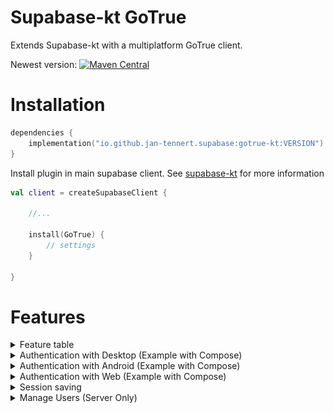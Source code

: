 # Supabase-kt GoTrue

Extends Supabase-kt with a multiplatform GoTrue client.

Newest version: [![Maven Central](https://img.shields.io/maven-central/v/io.github.jan-tennert.supabase/supabase-kt)](https://search.maven.org/search?q=g%3Aio.github.jan-tennert.supabase)

# Installation

```kotlin
dependencies {
    implementation("io.github.jan-tennert.supabase:gotrue-kt:VERSION")
}
```

Install plugin in main supabase client. See [supabase-kt](https://github.com/supabase-community/supabase-kt) for more information
```kotlin
val client = createSupabaseClient {
    
    //...
    
    install(GoTrue) {
        // settings
    }
    
}
```

# Features

<details><summary>Feature table</summary>

|         | Login                                            | Signup                                           | Verifying (Signup, Password Reset, Invite) | Logout | Otp |
|---------|--------------------------------------------------|--------------------------------------------------|--------------------------------------------|--------|-----|
| Desktop | phone, password, oauth2 via callback http server | phone, password, oauth2 via callback http server | only with token                            | ✅      | ❌   |
| Android | phone, password, oauth2 via deeplinks            | phone, password, oauth2 via deeplinks            | token, url via deeplinks                   | ✅      | ✅   |
| IOS     | 🕐                                               | 🕐                                               | 🕐                                         | 🕐     | 🕐  |
| Web     | phone, password, oauth2                          | phone, password, oauth2                          | token, url                                 | ✅      | ✅   |

🕐 = to be implemented \
❌ = will not be implemented \
✅ = implemented

Session saving: ✅

</details>

<details><summary>Authentication with Desktop (Example with Compose)</summary>
<p>

<b> To add OAuth support, add this link to the redirect urls in supabase </b>

![img.png](../.github/images/desktop_supabase.png)

```kotlin
suspend fun main() {
    val client = createSupabaseClient {
        supabaseUrl = System.getenv("SUPABASE_URL")
        supabaseKey = System.getenv("SUPABASE_KEY")

        install(GoTrue)
    }
    application {
        Window(::exitApplication) {
            val session by client.gotrue.currentSession.collectAsState()
            val scope = rememberCoroutineScope()
            if (session != null) {
                Box(contentAlignment = Alignment.Center, modifier = Modifier.fillMaxSize()) {
                    Text("Logged in as ${session?.user?.email}")
                }
            } else {
                Box(contentAlignment = Alignment.Center, modifier = Modifier.fillMaxSize()) {
                    var email by remember { mutableStateOf("") }
                    var password by remember { mutableStateOf("") }
                    Column {
                        TextField(email, { email = it }, placeholder = { Text("Email") })
                        TextField(
                            password,
                            { password = it },
                            placeholder = { Text("Password") },
                            visualTransformation = PasswordVisualTransformation()
                        )
                        Button(onClick = {
                            scope.launch {
                                client.gotrue.signUpWith(Email) {
                                    this.email = email
                                    this.password = password
                                }
                            }
                        }, modifier = Modifier.align(Alignment.CenterHorizontally)) {
                            Text("Login")
                        }
                        Button(
                            {
                                scope.launch {
                                    client.gotrue.loginWith(Discord) {
                                        onFail = {
                                            when (it) {
                                                is OAuthFail.Timeout -> {
                                                    println("Timeout")
                                                }
                                                is OAuthFail.Error -> {
                                                    //log error
                                                }
                                            }
                                        }
                                        timeout = 50.seconds
                                        htmlTitle = "Supabase"
                                        htmlText = "Logged in. You may continue in the app."
                                    }
                                }
                            },
                            modifier = Modifier.align(Alignment.CenterHorizontally)
                        ) {
                            Icon(painterResource("discord_icon.svg"), "", modifier = Modifier.size(25.dp))
                            Text("Log in with Discord")
                        }
                    }
                }

            }
        }
    }

}
```

</p>
</details>

<details><summary>Authentication with Android (Example with Compose)</summary>

<p>
 <b> When you set the deep link scheme and host in the supabase deeplink plugin and in the android manifest you have to remember to set the additional redirect url in the subabase auth settings. E.g. if you have supabase as your scheme and login as your host set this to the additional redirect url: </b>

![img.png](../.github/images/img.png)
</p>

<blockquote>

<details><summary>MainActivity</summary>
<p>
<b> Note: you should probably use a viewmodel for suspending functions from the Supabase-Kt library </b>
</p>

<p>

```kotlin
class MainActivity : AppCompatActivity() {

    val supabaseClient = createSupabaseClient {

        supabaseUrl = "your supabase url"
        supabaseKey = "your supabase key"

        install(GoTrue) {
            scheme = "supabase"
            host = "login"
        }
    }

    override fun onCreate(savedInstanceState: Bundle?) {
        super.onCreate(savedInstanceState)
        initializeAndroid(supabaseClient) //if you don't call this function the library will throw an error when trying to authenticate with oauth
        setContent {
            MaterialTheme {
                val session by supabaseclient.gotrue.currentSession.collectAsState()
                println(session)
                val scope = rememberCoroutineScope()
                if (session != null) {
                    Box(contentAlignment = Alignment.Center, modifier = Modifier.fillMaxSize()) {
                        Text("Logged in as ${session?.user?.email}")
                    }
                } else {
                    Box(contentAlignment = Alignment.Center, modifier = Modifier.fillMaxSize()) {
                        var email by remember { mutableStateOf("") }
                        var password by remember { mutableStateOf("") }
                        Column {
                            TextField(email, { email = it }, placeholder = { Text("Email") })
                            TextField(
                                password,
                                { password = it },
                                placeholder = { Text("Password") },
                                visualTransformation = PasswordVisualTransformation()
                            )
                            Button(onClick = {
                                scope.launch {
                                    supabaseclient.gotrue.loginWith(Email) {
                                        this.email = email
                                        this.password = password
                                    }
                                }
                            }, modifier = Modifier.align(Alignment.CenterHorizontally)) {
                                Text("Login")
                            }
                            Button(
                                {
                                    scope.launch {
                                        client.gotrue.loginWith(Discord)
                                    }
                                },
                                modifier = Modifier.align(Alignment.CenterHorizontally)
                            ) {
                                Icon(painterResource("discord_icon.svg"), "", modifier = Modifier.size(25.dp))
                                Text("Log in with Discord")
                            }
                        }
                    }
                }
            }
        }
    }

}
```

</p>
</details>

<details><summary>AndroidManifest</summary>
<p>

```xml
<?xml version="1.0" encoding="utf-8"?>
<manifest xmlns:android="http://schemas.android.com/apk/res/android" package="io.supabase.android">

    <uses-permission android:name="android.permission.INTERNET"/>

    <application
            android:allowBackup="false"
            android:supportsRtl="true"
            android:theme="@style/Theme.AppCompat.Light.NoActionBar">
        <activity android:name=".MainActivity" android:exported="true">
            <intent-filter>
                <action android:name="android.intent.action.MAIN"/>
                <category android:name="android.intent.category.LAUNCHER"/>
                <action android:name="android.intent.action.VIEW"/>
                <category android:name="android.intent.category.DEFAULT"/>
                <category android:name="android.intent.category.BROWSABLE"/>
                <!-- This is important for deeplinks. -->
                <data android:scheme="supabase"
                      android:host="login"/>
            </intent-filter>
        </activity>
    </application>
</manifest>
```

</p>
</details>

</blockquote>

</details>

<details><summary>Authentication with Web (Example with Compose)</summary>

<p>

```kotlin
val client = createSupabaseClient {
    supabaseUrl = ""
    supabaseKey = ""

    install(GoTrue)
}

renderComposable(rootElementId = "root") {
    val session by client.gotrue.currentSession.collectAsState()
    var email by remember { mutableStateOf("") }
    var password by remember { mutableStateOf("") }
    val scope = rememberCoroutineScope()
    if (session != null) {
        Span({ style { padding(15.px) } }) {
            Text("Logged in as ${session!!.user?.email}")
        }
    } else {
        EmailInput(email) {
            onInput {
                email = it.value
            }
        }
        PasswordInput(password) {
            onInput {
                password = it.value
            }
        }
        Button({
            onClick {
                scope.launch {
                    client.gotrue.loginWith(Email) {
                        this.email = email
                        this.password = password
                    }
                }
            }
        }) {
            Text("Login")
        }
        Button({
            onClick {
                scope.launch {
                    client.gotrue.loginWith(Discord)
                }
            }
        }) {
            Text("Login with Discord")
        }
    }
}
```

</p>

</details>

<details><summary>Session saving</summary>

<p>

By default, supabase-kt uses [multiplatform-settings](https://github.com/russhwolf/multiplatform-settings) for session
saving and uses their default settings location e.g. on Android **PreferenceManager.getDefaultSharedPreferences()**

You can change how and where the sessions get saved by providing a custom Settings implementation in the Auth config.
See [multiplatform-settings](https://github.com/russhwolf/multiplatform-settings) for implementations.

Example on desktop:

```kotlin
install(GoTrue) {
    settings = PreferencesSettings(Preferences.userRoot().node("custom_name"))
}
```

</p>

</details>

<details><summary>Manage Users (Server Only)</summary>

**For admin methods you need the service role secret which you should never share with anyone nor include it with your
app.**

<p>

```kotlin
val client = createSupabaseClient {
    //[...]

    install(GoTrue) {
        alwaysAutoRefresh = false
        autoLoadFromStorage = false
    }

}

client.gotrue.importAuthToken("service role secret") 
```

**Get all users**

```kotlin
val users: List<UserInfo> = client.gotrue.admin.retrieveUsers()
```

**Register new users**

```kotlin
client.gotrue.admin.createUserWithEmail {
    email = "example@foo.bar"
    password = "12345678"
    autoConfirm = true //automatically confirm this email address
}
client.gotrue.admin.createUserWithPhone {
    phoneNumber = "123456789"
    password = "12345678"
}
```

**Update users**

```kotlin
client.gotrue.admin.updateUserById("uid") {
    phone = "12345679"
    phoneConfirm = true
}
```

**Generate links**

```kotlin
val (link, user) = client.gotrue.admin.generateLinkFor(LinkType.MagicLink) {
    email = "example@foo.bar"
}
val (link, user) = client.gotrue.admin.generateLinkFor(LinkType.Signup) {
    email = "example@foo.bar"
    password = "12345678"
}
```

</p>

</details>